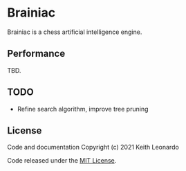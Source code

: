 # Brainiac

Brainiac is a chess artificial intelligence engine.

## Performance

TBD.

## TODO

- Refine search algorithm, improve tree pruning

## License

Code and documentation Copyright (c) 2021 Keith Leonardo

Code released under the [MIT License](https://choosealicense.com/licenses/mit/).

